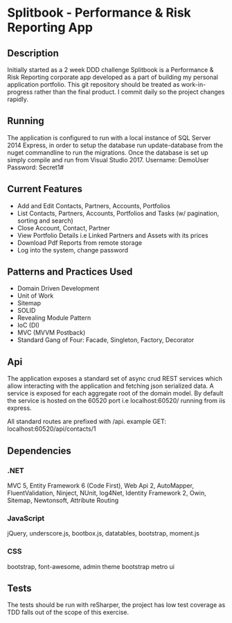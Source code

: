 # Splitbook - Performance & Risk Reporting App

## Description
Initially started as a 2 week DDD challenge Splitbook is a Performance & Risk Reporting corporate app developed as a part of building my personal application portfolio.
This git repository should be treated as work-in-progress rather than the final product. I commit daily so the project changes rapidly.

## Running
The application is configured to run with a local instance of SQL Server 2014 Express, in order to setup the database run
update-database from the nuget commandline to run the migrations. Once the database is set up simply compile and run from Visual Studio 2017.
Username: DemoUser
Password: Secret1#

## Current Features
- Add and Edit Contacts, Partners, Accounts, Portfolios
- List Contacts, Partners, Accounts, Portfolios and Tasks (w/ pagination, sorting and search)
- Close Account, Contact, Partner
- View Portfolio Details i.e Linked Partners and Assets with its prices
- Download Pdf Reports from remote storage
- Log into the system, change password

## Patterns and Practices Used
- Domain Driven Development
- Unit of Work
- Sitemap
- SOLID
- Revealing Module Pattern
- IoC (DI)
- MVC (MVVM Postback)
- Standard Gang of Four: Facade, Singleton, Factory, Decorator

## Api 
The application exposes a standard set of async crud REST services which allow interacting with the application and fetching json serialized data. A service is
exposed for each aggregate root of the domain model. By default the service is hosted on the 60520 port i.e localhost:60520/ running from iis express.

All standard routes are prefixed with /api.
example GET:
localhost:60520/api/contacts/1

## Dependencies
### .NET
MVC 5, Entity Framework 6 (Code First), Web Api 2, AutoMapper, FluentValidation, Ninject, NUnit, log4Net, Identity Framework 2, Owin, Sitemap, Newtonsoft, Attribute Routing

### JavaScript 
jQuery, underscore.js, bootbox.js, datatables, bootstrap, moment.js

### CSS
bootstrap, font-awesome, admin theme bootstrap metro ui

## Tests
The tests should be run with reSharper, the project has low test coverage as TDD falls out of the scope of this exercise.